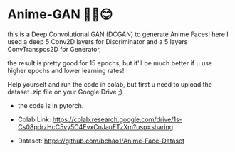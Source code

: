 # Anime-GAN 🐱‍👤😊
this is a Deep Convolutional GAN (DCGAN) to generate Anime Faces!
here I used a deep 5 Conv2D layers for Discriminator and a 5 layers ConvTranspos2D for Generator,

the result is pretty good for 15 epochs, but it'll be much better if u use higher epochs and lower learning rates!

Help yourself and run the code in colab, but first u need to upload the dataset .zip file on your Google Drive ;)
* the code is in pytorch.

* Colab Link:
https://colab.research.google.com/drive/1s-Cs08pdrzHcC5vy5C4EvxCnJauETzXm?usp=sharing

* Dataset:
https://github.com/bchao1/Anime-Face-Dataset
